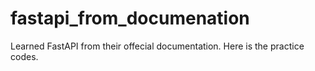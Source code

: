 # fastapi_from_documenation
Learned FastAPI from their offecial documentation. Here is the practice codes.

